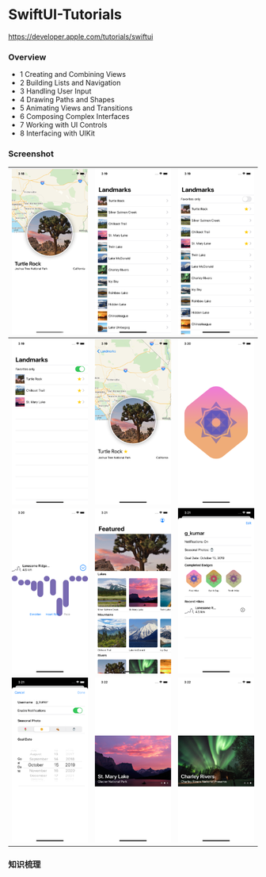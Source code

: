 # SwiftUI-Tutorials

https://developer.apple.com/tutorials/swiftui

### Overview

 + 1 Creating and Combining Views
 + 2 Building Lists and Navigation
 + 3 Handling User Input
 + 4 Drawing Paths and Shapes
 + 5 Animating Views and Transitions
 + 6 Composing Complex Interfaces
 + 7 Working with UI Controls
 + 8 Interfacing with UIKit

### Screenshot

| ![1](https://raw.githubusercontent.com/liangtongdev/SwiftUI-Tutorials/master/screenshot/01.png) | ![2](https://raw.githubusercontent.com/liangtongdev/SwiftUI-Tutorials/master/screenshot/02.png) | ![3](https://raw.githubusercontent.com/liangtongdev/SwiftUI-Tutorials/master/screenshot/03.png) |
|  ----  | ----  |  ----  |
| ![4](https://raw.githubusercontent.com/liangtongdev/SwiftUI-Tutorials/master/screenshot/04.png) | ![5](https://raw.githubusercontent.com/liangtongdev/SwiftUI-Tutorials/master/screenshot/05.png) | ![6](https://raw.githubusercontent.com/liangtongdev/SwiftUI-Tutorials/master/screenshot/06.png) |
| ![7](https://raw.githubusercontent.com/liangtongdev/SwiftUI-Tutorials/master/screenshot/07.png) | ![8](https://raw.githubusercontent.com/liangtongdev/SwiftUI-Tutorials/master/screenshot/08.png) | ![9](https://raw.githubusercontent.com/liangtongdev/SwiftUI-Tutorials/master/screenshot/09.png) |
| ![10](https://raw.githubusercontent.com/liangtongdev/SwiftUI-Tutorials/master/screenshot/10.png) | ![11](https://raw.githubusercontent.com/liangtongdev/SwiftUI-Tutorials/master/screenshot/11.png) | ![12](https://raw.githubusercontent.com/liangtongdev/SwiftUI-Tutorials/master/screenshot/12.png) |


### 知识梳理



